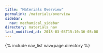 ```yaml
---
title: "Materials Overview"
permalink: /materials/overview
sidebar:
  nav: mechanical_sidebar
directory: materials_nav
last_modified_at: 2018-03-03T15:10:36-05:00
---
```


{% include nav_list nav=page.directory %}

